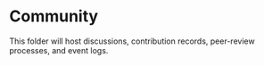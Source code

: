 # Community

This folder will host discussions, contribution records, peer-review processes, and event logs.
